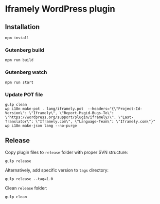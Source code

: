 # Iframely WordPress plugin

## Installation
    npm install

### Gutenberg build
    npm run build

### Gutenberg watch
    npm run start

### Update POT file
    gulp clean
    wp i18n make-pot . lang/iframely.pot  --headers="{\"Project-Id-Version\": \"Iframely\", \"Report-Msgid-Bugs-To\": \"https://wordpress.org/support/plugin/iframely/\", \"Last-Translator\": \"Iframely.com\", \"Language-Team\": \"Iframely.com\"}"
    wp i18n make-json lang --no-purge

## Release

Copy plugin files to `release` folder with proper SVN structure:

    gulp release

Alternatively, add specific version to `tags` directory:

    gulp release --tag=1.0

Clean `release` folder:

    gulp clean
